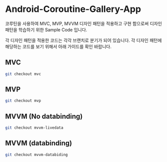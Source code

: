 # Android-Coroutine-Gallery-App

코루틴을 사용하여 MVC, MVP, MVVM 디자인 패턴을 적용하고 구현 함으로써 디자인 패턴을 학습하기 위한 Sample Code 입니다.

각 디자인 패턴을 적용한 코드는 각각 브랜치로 분기가 되어 있습니다. 각 디자인 패턴에 해당하는 코드를 보기 위해서 아래 가이드를 확인 바랍니다.

## MVC

~~~bash
git checkout mvc
~~~

## MVP

~~~bash
git checkout mvp
~~~

## MVVM (No databinding)

~~~bash
git checkout mvvm-livedata
~~~

## MVVM (databinding)

~~~bash
git checkout mvvm-databiding
~~~